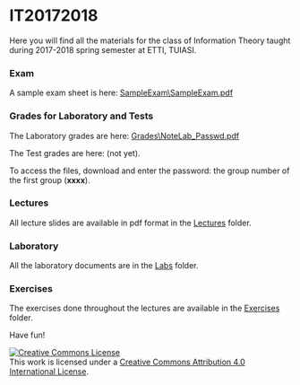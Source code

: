 # IT20172018

Here you will find all the materials for the class of Information Theory taught during 2017-2018
spring semester at ETTI, TUIASI.

### Exam

A sample exam sheet is here: [SampleExam\SampleExam.pdf](SampleExam/SampleExam.pdf)

### Grades for Laboratory and Tests

The Laboratory grades are here: [Grades\NoteLab_Passwd.pdf](Grades/NoteLab_Passwd.pdf)

The Test grades are here: (not yet).

To access the files, download and enter the password: the group number of the first group (**xxxx**).

### Lectures

All lecture slides are available in pdf format in the [Lectures](Lectures) folder.

### Laboratory
 
All the laboratory documents are in the [Labs](Labs) folder.

### Exercises

The exercises done throughout the lectures are available in the [Exercises](Exercises) folder.

Have fun!

<a rel="license" href="http://creativecommons.org/licenses/by/4.0/"><img alt="Creative Commons License" style="border-width:0" src="https://i.creativecommons.org/l/by/4.0/88x31.png" /></a><br />This work is licensed under a <a rel="license" href="http://creativecommons.org/licenses/by/4.0/">Creative Commons Attribution 4.0 International License</a>.
